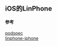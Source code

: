 ## iOS的LinPhone




#### 参考
[podspec](https://gitlab.linphone.org/BC/public/podspec)  
[linphone-iphone](https://gitlab.linphone.org/BC/public/linphone-iphone)  